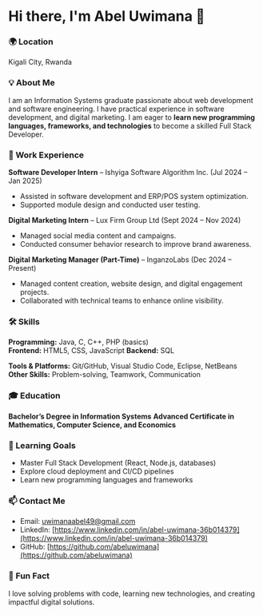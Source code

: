 # Hi there, I'm Abel Uwimana 👋

### 🌍 Location
Kigali City, Rwanda

### 💡 About Me
I am an Information Systems graduate passionate about web development and software engineering. I have practical experience in software development, and digital marketing. I am eager to **learn new programming languages, frameworks, and technologies** to become a skilled Full Stack Developer.

### 💼 Work Experience
**Software Developer Intern** – Ishyiga Software Algorithm Inc. (Jul 2024 – Jan 2025)  
- Assisted in software development and ERP/POS system optimization.  
- Supported module design and conducted user testing.  

**Digital Marketing Intern** – Lux Firm Group Ltd (Sept 2024 – Nov 2024)  
- Managed social media content and campaigns.  
- Conducted consumer behavior research to improve brand awareness.  

**Digital Marketing Manager (Part-Time)** – InganzoLabs (Dec 2024 – Present)  
- Managed content creation, website design, and digital engagement projects.  
- Collaborated with technical teams to enhance online visibility.  

### 🛠️ Skills
**Programming:** Java, C, C++, PHP (basics)  
**Frontend:** HTML5, CSS, JavaScript 
**Backend:** SQL

**Tools & Platforms:** Git/GitHub, Visual Studio Code, Eclipse, NetBeans  
**Other Skills:** Problem-solving, Teamwork, Communication  

### 🎓 Education
**Bachelor’s Degree in Information Systems** 
**Advanced Certificate in Mathematics, Computer Science, and Economics**
### 🌱 Learning Goals
- Master Full Stack Development (React, Node.js, databases)  
- Explore cloud deployment and CI/CD pipelines  
- Learn new programming languages and frameworks  

### 📫 Contact Me
- Email: [uwimanaabel49@gmail.com](mailto:uwimanaabel49@gmail.com)  
- LinkedIn: [https://www.linkedin.com/in/abel-uwimana-36b014379](https://www.linkedin.com/in/abel-uwimana-36b014379)  
- GitHub: [https://github.com/abeluwimana](https://github.com/abeluwimana)  

### 💬 Fun Fact
I love solving problems with code, learning new technologies, and creating impactful digital solutions.

